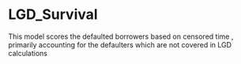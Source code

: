 # LGD_Survival
 This model scores the defaulted borrowers based on censored time , primarily accounting for the defaulters which are not covered in LGD calculations 
